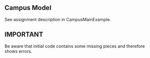 ## Campus Model

See assignment description in CampusMainExample.

## IMPORTANT

Be aware that initial code contains some missing pieces and therefore shows errors.